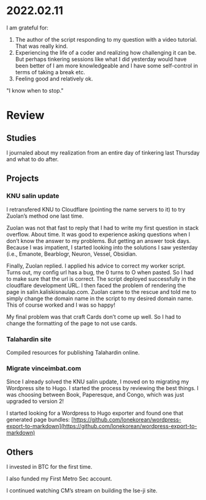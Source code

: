 # 2022.02.11

I am grateful for:

1. The author of the script responding to my question with a video tutorial. That was really kind.
2. Experiencing the life of a coder and realizing how challenging it can be. But perhaps tinkering sessions like what I did yesterday would have been better of I am more knowledgeable and I have some self-control in terms of taking a break etc.
3. Feeling good and relatively ok.

"I know when to stop."

# Review

## Studies

I journaled about my realization from an entire day of tinkering last Thursday and what to do after.

## Projects

### KNU salin update

I retransfered KNU to Cloudflare (pointing the name servers to it) to try Zuolan’s method one last time.

Zuolan was not that fast to reply that I had to write my first question in stack overflow. About time. It was good to experience asking questions when I don’t know the answer to my problems. But getting an answer took days. Because I was impatient, I started looking into the solutions I saw yesterday (i.e., Emanote, Bearblogr, Neuron, Vessel, Obsidian.

Finally, Zuolan replied. I applied his advice to correct my worker script. Turns out, my config url has a bug, the 0 turns to O when pasted. So I had to make sure that the url is correct. The script deployed successfully in the cloudflare development URL. I then faced the problem of rendering the page in salin.kaliskisnaulap.com. Zuolan came to the rescue and told me to simply change the domain name in the script to my desired domain name. This of course worked and I was so happy!

My final problem was that craft Cards don’t come up well. So I had to change the formatting of the page to not use cards.

### Talahardin site

Compiled resources for publishing Talahardin online.

### Migrate vinceimbat.com

Since I already solved the KNU salin update, I moved on to migrating my Wordpress site to Hugo. I started the process by reviewing the best things. I was choosing between Book, Paperesque, and Congo, which was just upgraded to version 2!

I started looking for a Wordpress to Hugo exporter and found one that generated page bundles: [https://github.com/lonekorean/wordpress-export-to-markdown](https://github.com/lonekorean/wordpress-export-to-markdown)

## Others

I invested in BTC for the first time.

I also funded my First Metro Sec account.

I continued watching CM’s stream on building the Ise-ji site.

